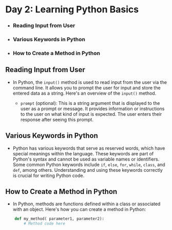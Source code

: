 # Day 2: Learning Python Basics
- ### Reading Input from User
- ### Various Keywords in Python
- ### How to Create a Method in Python

## Reading Input from User
- In Python, the `input()` method is used to read input from the user via the command line. It allows you to prompt the user for input and store the entered data as a string. Here's an overview of the `input()` method.

   - `prompt` (optional): This is a string argument that is displayed to the user as a prompt or message. It provides information or instructions to the user on what kind of input is expected. The user enters their response after seeing this prompt.

## Various Keywords in Python
- Python has various keywords that serve as reserved words, which have special meanings within the language. These keywords are part of Python's syntax and cannot be used as variable names or identifiers. Some common Python keywords include `if`, `else`, `for`, `while`, `class`, and `def`, among others. Understanding and using these keywords correctly is crucial for writing Python code.

## How to Create a Method in Python
- In Python, methods are functions defined within a class or associated with an object. Here's how you can create a method in Python:

```python
    def my_method( parameter1, parameter2):
        # Method code here
```
